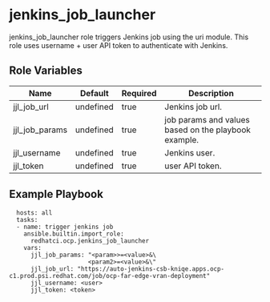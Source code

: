 # jenkins_job_launcher

jenkins_job_launcher role triggers Jenkins job using the uri module.
This role uses username + user API token to authenticate with Jenkins.

Role Variables
--------------

Name                                | Default   | Required                    | Description
----------------------------------- |-----------|-----------------------------| -------------------------------------------------------------
jjl_job_url                         | undefined | true                        | Jenkins job url.
jjl_job_params                      | undefined | true                        | job params and values based on the playbook example.
jjl_username                        | undefined | true                        | Jenkins user.
jjl_token                           | undefined | true                        | user API token.
          
Example Playbook
----------------

```
  hosts: all
  tasks: 
  - name: trigger jenkins job
    ansible.builtin.import_role: 
      redhatci.ocp.jenkins_job_launcher 
    vars:
      jjl_job_params: "<param>>=<value>&\
                      <param2>=<value>&\"
      jjl_job_url: "https://auto-jenkins-csb-kniqe.apps.ocp-c1.prod.psi.redhat.com/job/ocp-far-edge-vran-deployment"
      jjl_username: <user>
      jjl_token: <token>
```
